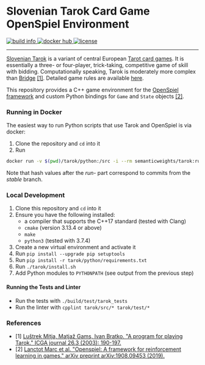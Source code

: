 # Slovenian Tarok Card Game OpenSpiel Environment
<a href="https://circleci.com/gh/semanticweights/tarok">
  <img src="https://img.shields.io/circleci/build/github/semanticweights/tarok?style=flat-square" alt="build info"/>
</a>
<a href="https://hub.docker.com/repository/docker/semanticweights/tarok/tags">
  <img src="https://img.shields.io/docker/pulls/semanticweights/tarok?color=ff69b4&style=flat-square" alt="docker hub"/>
</a>
<a href="https://github.com/semanticweights/tarok/blob/master/LICENSE">
  <img src="https://img.shields.io/github/license/semanticweights/tarok?color=blue&style=flat-square" alt="license"/>
</a>

---
[Slovenian Tarok](https://en.wikipedia.org/wiki/K%C3%B6nigrufen#Slovenia) is a variant of central European [Tarot card games](https://en.wikipedia.org/wiki/Tarot_card_games). It is essentially a three- or four-player, trick-taking, competitive game of skill with bidding. Computationally speaking, Tarok is moderately more complex than [Bridge](https://en.wikipedia.org/wiki/Contract_bridge) [[1]](#references). Detailed game rules are available [here](https://www.pagat.com/tarot/sltarok.html).

This repository provides a C++ game environment for the [OpenSpiel framework](https://github.com/deepmind/open_spiel) and custom Python bindings for `Game` and `State` objects [[2]](#references).

### Running in Docker
The easiest way to run Python scripts that use Tarok and OpenSpiel is via docker:
1. Clone the repository and `cd` into it
2. Run
```bash
docker run -v $(pwd)/tarok/python:/src -i --rm semanticweights/tarok:run-cd3e8b1 /src/play_game.py
```
Note that hash values after the *run-* part correspond to commits from the *stable* branch.

### Local Development
1. Clone this repository and `cd` into it
2. Ensure you have the following installed:
    - a compiler that supports the C++17 standard (tested with Clang)
    - `cmake` (version 3.13.4 or above)
    - `make`
    - `python3` (tested with 3.7.4)
3. Create a new virtual environment and activate it
4. Run `pip install --upgrade pip setuptools`
5. Run `pip install -r tarok/python/requirements.txt`
6. Run `./tarok/install.sh`
7. Add Python modules to `PYTHONPATH` (see output from the previous step)

#### Running the Tests and Linter
- Run the tests with `./build/test/tarok_tests`
- Run the linter with `cpplint tarok/src/* tarok/test/*`

### References
- [1] [Luštrek Mitja, Matjaž Gams, Ivan Bratko. "A program for playing Tarok." ICGA journal 26.3 (2003): 190-197.](https://pdfs.semanticscholar.org/a920/70fe11f75f58c27ed907c4688747259cae15.pdf)
- [2] [Lanctot Marc et al. "Openspiel: A framework for reinforcement learning in games." arXiv preprint arXiv:1908.09453 (2019).](https://arxiv.org/pdf/1908.09453.pdf)
